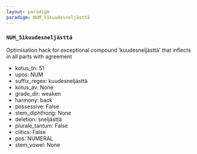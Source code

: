 ```yaml
---
layout: paradigm
paradigm: NUM_51kuudesneljästtä
---
```

### ` NUM_51kuudesneljästtä `

Optimisation hack for exceptional compound ’kuudesneljästtä’ that inflects in all parts with agreement
* kotus_tn: 51
* upos: NUM
* suffix_regex: kuudesneljästtä
* kotus_av: None
* grade_dir: weaken
* harmony: back
* possessive: False
* stem_diphthong: None
* deletion: sneljästtä
* plurale_tantum: False
* clitics: False
* pos: NUMERAL
* stem_vowel: None
